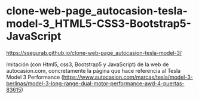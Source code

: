 # clone-web-page_autocasion-tesla-model-3_HTML5-CSS3-Bootstrap5-JavaScript
https://ssegurab.github.io/clone-web-page_autocasion-tesla-model-3/

Imitación (con Html5, css3, Bootstrap5 y JavaScript) de la web de autocasion.com, concretamente la página que hace referencia al Tesla Model 3 Performance (https://www.autocasion.com/marcas/tesla/model-3-berlinas/model-3-long-range-dual-motor-performance-awd-4-puertas-83615)
